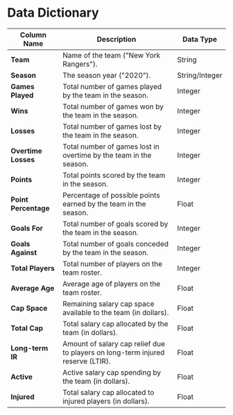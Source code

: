 # Data Dictionary

| **Column Name**       | **Description**                                                                 | **Data Type** |
|------------------------|---------------------------------------------------------------------------------|---------------|
| **Team**              | Name of the team ("New York Rangers").                                     | String        |
| **Season**            | The season year ("2020").                                                 | String/Integer|
| **Games Played**      | Total number of games played by the team in the season.                         | Integer       |
| **Wins**              | Total number of games won by the team in the season.                            | Integer       |
| **Losses**            | Total number of games lost by the team in the season.                           | Integer       |
| **Overtime Losses**   | Total number of games lost in overtime by the team in the season.               | Integer       |
| **Points**            | Total points scored by the team in the season.                                  | Integer       |
| **Point Percentage**  | Percentage of possible points earned by the team in the season.                 | Float         |
| **Goals For**         | Total number of goals scored by the team in the season.                         | Integer       |
| **Goals Against**     | Total number of goals conceded by the team in the season.                       | Integer       |
| **Total Players**     | Total number of players on the team roster.                                     | Integer       |
| **Average Age**       | Average age of players on the team roster.                                      | Float         |
| **Cap Space**         | Remaining salary cap space available to the team (in dollars).                 | Float         |
| **Total Cap**         | Total salary cap allocated by the team (in dollars).                           | Float         |
| **Long-term IR**      | Amount of salary cap relief due to players on long-term injured reserve (LTIR). | Float         |
| **Active**            | Active salary cap spending by the team (in dollars).                           | Float         |
| **Injured**           | Total salary cap allocated to injured players (in dollars).                    | Float         |
